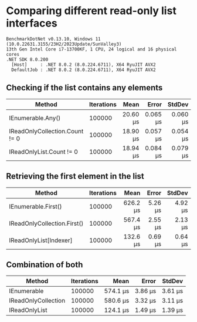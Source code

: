 # Comparing different read-only list interfaces

```
BenchmarkDotNet v0.13.10, Windows 11 (10.0.22631.3155/23H2/2023Update/SunValley3)
13th Gen Intel Core i7-13700KF, 1 CPU, 24 logical and 16 physical cores
.NET SDK 8.0.200
  [Host]     : .NET 8.0.2 (8.0.224.6711), X64 RyuJIT AVX2
  DefaultJob : .NET 8.0.2 (8.0.224.6711), X64 RyuJIT AVX2
```

## Checking if the list contains any elements

| Method                         | Iterations | Mean     | Error    | StdDev   |
|------------------------------- |----------- |---------:|---------:|---------:|
| IEnumerable.Any()              | 100000     | 20.60 μs | 0.065 μs | 0.060 μs |
| IReadOnlyCollection.Count != 0 | 100000     | 18.90 μs | 0.057 μs | 0.054 μs |
| IReadOnlyList.Count != 0       | 100000     | 18.94 μs | 0.084 μs | 0.079 μs |

## Retrieving the first element in the list

| Method                      | Iterations | Mean     | Error   | StdDev  |
|---------------------------- |----------- |---------:|--------:|--------:|
| IEnumerable.First()         | 100000     | 626.2 μs | 5.26 μs | 4.92 μs |
| IReadOnlyCollection.First() | 100000     | 567.4 μs | 2.55 μs | 2.13 μs |
| IReadOnlyList[Indexer]      | 100000     | 132.6 μs | 0.69 μs | 0.64 μs |

## Combination of both

| Method              | Iterations | Mean     | Error   | StdDev  |
|-------------------- |----------- |---------:|--------:|--------:|
| IEnumerable         | 100000     | 574.1 μs | 3.86 μs | 3.61 μs |
| IReadOnlyCollection | 100000     | 580.6 μs | 3.32 μs | 3.11 μs |
| IReadOnlyList       | 100000     | 124.1 μs | 1.49 μs | 1.39 μs |
